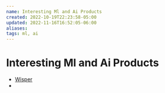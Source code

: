 ```yaml
---
name: Interesting Ml and Ai Products
created: 2022-10-19T22:23:58-05:00
updated: 2022-11-16T16:52:05-06:00
aliases: 
tags: ml, ai
---
```


# Interesting Ml and Ai Products
- [Wisper](https://openai.com/blog/whisper/)
- 